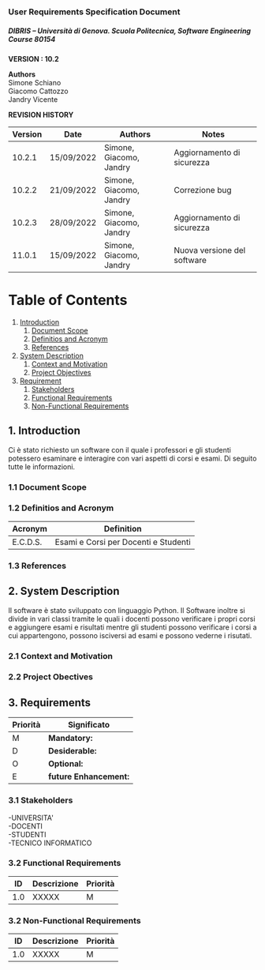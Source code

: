 
### User Requirements Specification Document
##### DIBRIS – Università di Genova. Scuola Politecnica, Software Engineering Course 80154


**VERSION : 10.2**

**Authors**  
Simone Schiano <br>
Giacomo Cattozzo <br>
Jandry Vicente

**REVISION HISTORY**

| Version     | Date       | Authors      | Notes        |
| ----------- | ---------- | -----------  | -----------  |
| 10.2.1 | 15/09/2022  | Simone, Giacomo, Jandry | Aggiornamento di sicurezza  |
| 10.2.2 | 21/09/2022  | Simone, Giacomo, Jandry | Correzione bug |
| 10.2.3 | 28/09/2022  | Simone, Giacomo, Jandry | Aggiornamento di sicurezza  |
| 11.0.1 | 15/09/2022  | Simone, Giacomo, Jandry | Nuova versione del software |

# Table of Contents

1. [Introduction](#p1)
	1. [Document Scope](#sp1.1)
	2. [Definitios and Acronym](#sp1.2) 
	3. [References](#sp1.3)
2. [System Description](#p2)
	1. [Context and Motivation](#sp2.1)
	2. [Project Objectives](#sp2.2)
3. [Requirement](#p3)
 	1. [Stakeholders](#sp3.1)
 	2. [Functional Requirements](#sp3.2)
 	3. [Non-Functional Requirements](#sp3.3)
  
  

<a name="p1"></a>

## 1. Introduction

<a name="sp1.1"></a>

Ci è stato richiesto un software con il quale i professori e gli studenti potessero esaminare e interagire con vari aspetti di corsi e esami. Di seguito tutte le informazioni.

### 1.1 Document Scope


<a name="sp1.2"></a>

### 1.2 Definitios and Acronym


| Acronym				| Definition | 
| ------------------------------------- | ----------- | 
| E.C.D.S.                                  | Esami e Corsi per Docenti e Studenti |

<a name="sp1.3"></a>

### 1.3 References 

<a name="p2"></a>

## 2. System Description

<a name="sp2.15"></a>

Il software è stato sviluppato con linguaggio Python. Il Software inoltre si divide in vari classi tramite le quali i docenti possono verificare i propri corsi e aggiungere esami e risultati mentre gli studenti possono verificare i corsi a cui appartengono, possono isciversi ad esami e possono vederne i risutati.

### 2.1 Context and Motivation

<a name="sp2.2"></a>

### 2.2 Project Obectives 

<a name="p3"></a>

## 3. Requirements

| Priorità | Significato | 
| --------------- | ----------- | 
| M | **Mandatory:**   |
| D | **Desiderable:** |
| O | **Optional:**    |
| E | **future Enhancement:** |

<a name="sp3.1"></a>
### 3.1 Stakeholders
-UNIVERSITA' <br>
-DOCENTI <br>
-STUDENTI <br>
-TECNICO INFORMATICO

<a name="sp3.2"></a>
### 3.2 Functional Requirements 

| ID | Descrizione | Priorità |
| --------------- | ----------- | ---------- | 
| 1.0 |  XXXXX |M|

<a name="sp3.3"></a>
### 3.2 Non-Functional Requirements 
 
| ID | Descrizione | Priorità |
| --------------- | ----------- | ---------- | 
| 1.0 | XXXXX |M|
